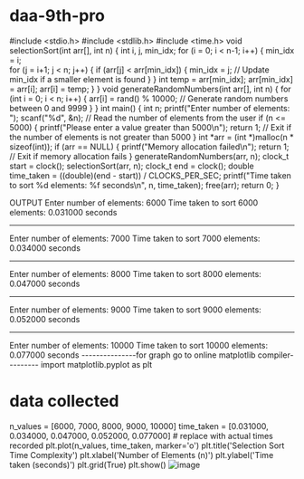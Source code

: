 # daa-9th-pro
#include <stdio.h>
#include <stdlib.h>
#include <time.h>
void selectionSort(int arr[], int n)
{
    int i, j, min_idx;
    for (i = 0; i < n-1; i++)
    {
        min_idx = i;  
        for (j = i+1; j < n; j++)
        {
            if (arr[j] < arr[min_idx])
            {
                min_idx = j;  // Update min_idx if a smaller element is found
            }
        }
        int temp = arr[min_idx];
        arr[min_idx] = arr[i];
        arr[i] = temp;
    }
}
void generateRandomNumbers(int arr[], int n)
{
    for (int i = 0; i < n; i++)
    {
        arr[i] = rand() % 10000;  // Generate random numbers between 0 and 9999
    }
}
int main()
{
    int n;
    printf("Enter number of elements: ");
    scanf("%d", &n);  // Read the number of elements from the user
    if (n <= 5000)
    {
        printf("Please enter a value greater than 5000\n");
        return 1;  // Exit if the number of elements is not greater than 5000
    }
    int *arr = (int *)malloc(n * sizeof(int));
    if (arr == NULL)
    {
        printf("Memory allocation failed\n");
        return 1;  // Exit if memory allocation fails
    }
    generateRandomNumbers(arr, n);
    clock_t start = clock();
    selectionSort(arr, n);
    clock_t end = clock();
    double time_taken = ((double)(end - start)) / CLOCKS_PER_SEC;
    printf("Time taken to sort %d elements: %f seconds\n", n, time_taken);
    free(arr);
    return 0;
}

OUTPUT
Enter number of elements: 6000
Time taken to sort 6000 elements: 0.031000 seconds

********************************************************************


Enter number of elements: 7000
Time taken to sort 7000 elements: 0.034000 seconds

********************************************************************


Enter number of elements: 8000
Time taken to sort 8000 elements: 0.047000 seconds

********************************************************************


Enter number of elements: 9000
Time taken to sort 9000 elements: 0.052000 seconds

********************************************************************

Enter number of elements: 10000
Time taken to sort 10000 elements: 0.077000 seconds
  ---------------for graph go to online matplotlib compiler---------
  import matplotlib.pyplot as plt

# data collected
n_values = [6000, 7000, 8000, 9000, 10000]
time_taken = [0.031000, 0.034000, 0.047000, 0.052000, 0.077000]  # replace with actual times recorded
plt.plot(n_values, time_taken, marker='o')
plt.title('Selection Sort Time Complexity')
plt.xlabel('Number of Elements (n)')
plt.ylabel('Time taken (seconds)')
plt.grid(True)
plt.show()
![image](https://github.com/user-attachments/assets/d0e839c4-2872-47f3-8d10-7a74f07cf191)
